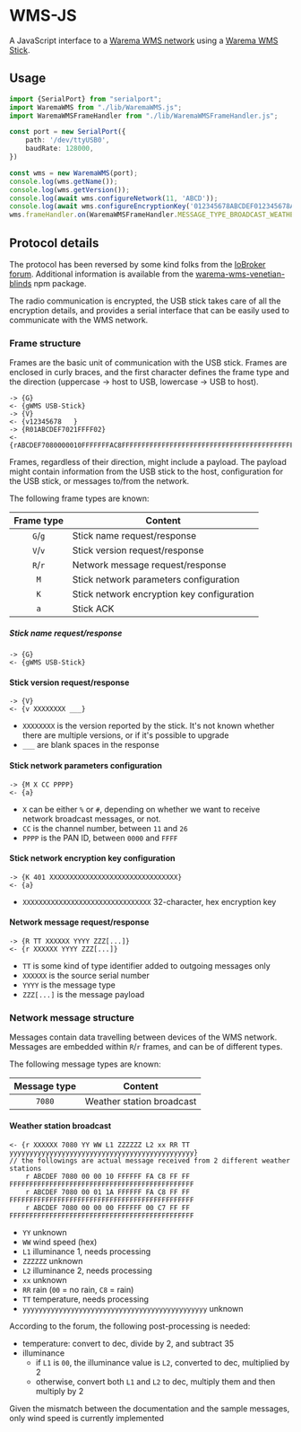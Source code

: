 # WMS-JS

A JavaScript interface to a [Warema WMS network](https://www.warema.com/en/control-systems/radio-systems/) using a
[Warema WMS Stick](https://warema.com/en/control-systems/radio-systems/supplementary-components/).

## Usage

```typescript
import {SerialPort} from "serialport";
import WaremaWMS from "./lib/WaremaWMS.js";
import WaremaWMSFrameHandler from "./lib/WaremaWMSFrameHandler.js";

const port = new SerialPort({
    path: '/dev/ttyUSB0',
    baudRate: 128000,
})

const wms = new WaremaWMS(port);
console.log(wms.getName());
console.log(wms.getVersion());
console.log(await wms.configureNetwork(11, 'ABCD'));
console.log(await wms.configureEncryptionKey('012345678ABCDEF012345678ABCDEF01'));
wms.frameHandler.on(WaremaWMSFrameHandler.MESSAGE_TYPE_BROADCAST_WEATHER, console.log);
```

## Protocol details

The protocol has been reversed by some kind folks from
the [IoBroker forum](https://forum.iobroker.net/topic/7336/iobroker-mit-warema-wms-web-control).
Additional information is available from
the [warema-wms-venetian-blinds](https://www.npmjs.com/package/warema-wms-venetian-blinds) npm package.

The radio communication is encrypted, the USB stick takes care of all the encryption details, and provides a serial
interface that can be easily used to communicate with the WMS network.

### Frame structure

Frames are the basic unit of communication with the USB stick. Frames are enclosed in curly braces, and the first
character defines the frame type and the direction (uppercase -> host to USB, lowercase -> USB to host).

```
-> {G}
<- {gWMS USB-Stick}
-> {V}
<- {v12345678   }
-> {R01ABCDEF7021FFFF02}
<- {rABCDEF7080000010FFFFFFFAC8FFFFFFFFFFFFFFFFFFFFFFFFFFFFFFFFFFFFFFFFFFFFFFFFFF}
```

Frames, regardless of their direction, might include a payload. The payload might contain information from the USB stick
to the host, configuration for the USB stick, or messages to/from the network.

The following frame types are known:

| Frame type | Content                                    |
|:----------:|--------------------------------------------|
|  `G`/`g`   | Stick name request/response                |
|  `V`/`v`   | Stick version request/response             |
|  `R`/`r`   | Network message request/response           |
|    `M`     | Stick network parameters configuration     |
|    `K`     | Stick network encryption key configuration |
|    `a`     | Stick ACK                                  |

##### Stick name request/response

```
-> {G}
<- {gWMS USB-Stick}
```

#### Stick version request/response

```
-> {V}
<- {v XXXXXXXX ___}
```

* `XXXXXXXX` is the version reported by the stick. It's not known whether there are multiple versions, or if it's
  possible to upgrade
* `___` are blank spaces in the response

#### Stick network parameters configuration

```
-> {M X CC PPPP}
<- {a}
```

* `X` can be either `%` or `#`, depending on whether we want to receive network broadcast messages, or not.
* `CC` is the channel number, between `11` and `26`
* `PPPP` is the PAN ID, between `0000` and `FFFF`

#### Stick network encryption key configuration

```
-> {K 401 XXXXXXXXXXXXXXXXXXXXXXXXXXXXXXXX}
<- {a}
```

* `XXXXXXXXXXXXXXXXXXXXXXXXXXXXXXXX` 32-character, hex encryption key

#### Network message request/response

```
-> {R TT XXXXXX YYYY ZZZ[...]}
<- {r XXXXXX YYYY ZZZ[...]}
```

* `TT` is some kind of type identifier added to outgoing messages only
* `XXXXXX` is the source serial number
* `YYYY` is the message type
* `ZZZ[...]` is the message payload

### Network message structure

Messages contain data travelling between devices of the WMS network.
Messages are embedded within `R`/`r` frames, and can be of different types.

The following message types are known:

| Message type | Content                   |
|:------------:|---------------------------|
|    `7080`    | Weather station broadcast |

#### Weather station broadcast

```
<- {r XXXXXX 7080 YY WW L1 ZZZZZZ L2 xx RR TT yyyyyyyyyyyyyyyyyyyyyyyyyyyyyyyyyyyyyyyyyyyyyy}
// the followings are actual message received from 2 different weather stations
    r ABCDEF 7080 00 00 10 FFFFFF FA C8 FF FF FFFFFFFFFFFFFFFFFFFFFFFFFFFFFFFFFFFFFFFFFFFFFF
    r ABCDEF 7080 00 01 1A FFFFFF FA C8 FF FF FFFFFFFFFFFFFFFFFFFFFFFFFFFFFFFFFFFFFFFFFFFFFF
    r ABCDEF 7080 00 00 00 FFFFFF 00 C7 FF FF FFFFFFFFFFFFFFFFFFFFFFFFFFFFFFFFFFFFFFFFFFFFFF
```

* `YY` unknown
* `WW` wind speed (hex)
* `L1` illuminance 1, needs processing
* `ZZZZZZ` unknown
* `L2` illuminance 2, needs processing
* `xx` unknown
* `RR` rain (`00` = no rain, `C8` = rain)
* `TT` temperature, needs processing
* `yyyyyyyyyyyyyyyyyyyyyyyyyyyyyyyyyyyyyyyyyyyyyy` unknown

According to the forum, the following post-processing is needed:

* temperature: convert to dec, divide by 2, and subtract 35
* illuminance
    * if `L1` is `00`, the illuminance value is `L2`, converted to dec, multiplied by 2
    * otherwise, convert both `L1` and `L2` to dec, multiply them and then multiply by 2

Given the mismatch between the documentation and the sample messages, only wind speed is currently implemented
